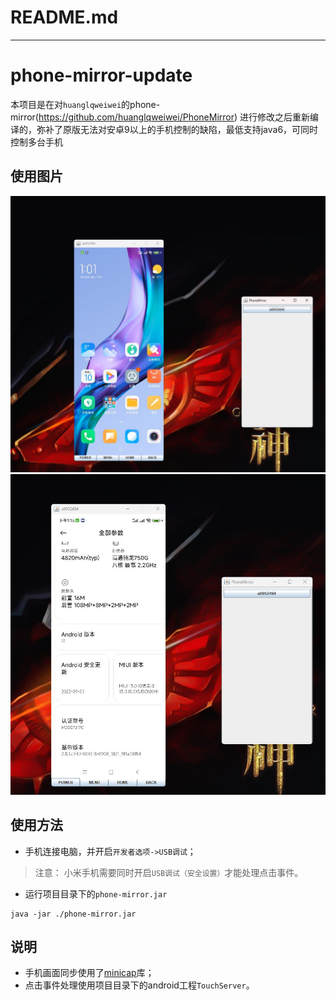 # README.md
***************************************
# phone-mirror-update
本项目是在对`huanglqweiwei`的phone-mirror(https://github.com/huanglqweiwei/PhoneMirror) 进行修改之后重新编译的，弥补了原版无法对安卓9以上的手机控制的缺陷，最低支持java6，可同时控制多台手机

## 使用图片
![应用截图](./screenshot/art.png)
![应用截图](./screenshot/art2.png)
## 使用方法
* 手机连接电脑，并开启`开发者选项->USB调试`；
> 注意：
> 小米手机需要同时开启`USB调试（安全设置）`才能处理点击事件。
* 运行项目目录下的`phone-mirror.jar`
```
java -jar ./phone-mirror.jar
```
## 说明
* 手机画面同步使用了[minicap](https://github.com/openstf/minicap)库；
* 点击事件处理使用项目目录下的android工程`TouchServer`。
